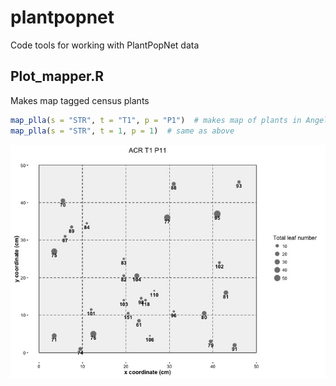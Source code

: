 # plantpopnet
Code tools for working with PlantPopNet data

## Plot_mapper.R
Makes map tagged census plants

```R
map_plla(s = "STR", t = "T1", p = "P1")  # makes map of plants in Angelo Coast Range, transect 1, plot 11
map_plla(s = "STR", t = 1, p = 1)  # same as above
```

![Example map of PlantPopNet plot](/screenshots/ACR_T1_P11.jpeg?raw=true)
